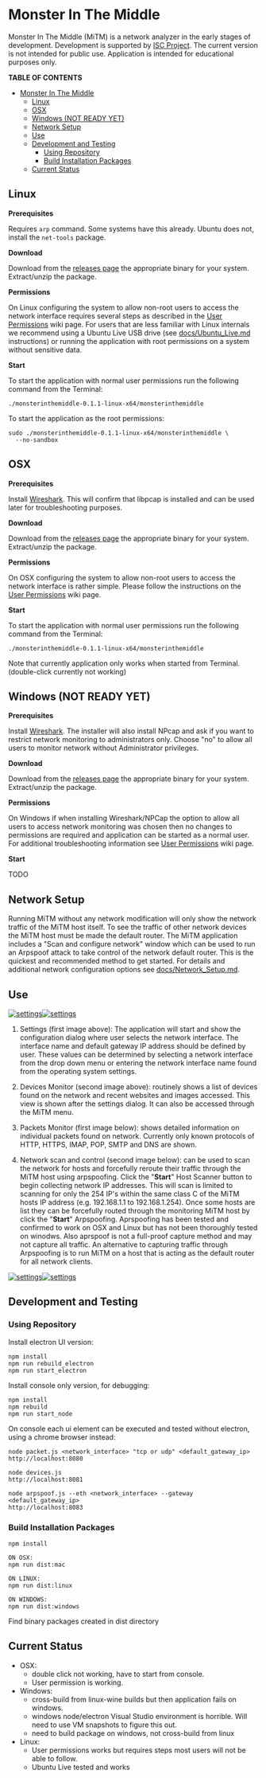 # Monster In The Middle

Monster In The Middle (MiTM) is a network analyzer in the early stages of development. Development is supported by [ISC Project](https://www.iscproject.org/). The current version is not intended for public use. Application is intended for educational purposes only.

**TABLE OF CONTENTS**
- [Monster In The Middle](#monster-in-the-middle)
  - [Linux](#linux)
  - [OSX](#osx)
  - [Windows (NOT READY YET)](#windows-not-ready-yet)
  - [Network Setup](#network-setup)
  - [Use](#use)
  - [Development and Testing](#development-and-testing)
    - [Using Repository](#using-repository)
    - [Build Installation Packages](#build-installation-packages)
  - [Current Status](#current-status)


## Linux

**Prerequisites**

Requires `arp` command. Some systems have this already. Ubuntu does not, install the `net-tools` package.

**Download**

Download from the [releases page](https://github.com/nocompanyco/monsterinthemiddle/releases) the appropriate binary for your system. Extract/unzip the package.

**Permissions**

On Linux configuring the system to allow non-root users to access the network interface requires several steps as described in the [User Permissions](https://github.com/nocompanyco/monsterinthemiddle/wiki/User-Permissions) wiki page. For users that are less familiar with Linux internals we recommend using a Ubuntu Live USB drive (see [docs/Ubuntu_Live.md](./docs/Ubuntu_Live.md) instructions) or running the application with root permissions on a system without sensitive data.

**Start**

To start the application with normal user permissions run the following command from the Terminal: 

    ./monsterinthemiddle-0.1.1-linux-x64/monsterinthemiddle

To start the application as the root permissions: 

    sudo ./monsterinthemiddle-0.1.1-linux-x64/monsterinthemiddle \
      --no-sandbox

## OSX 

**Prerequisites**

Install [Wireshark](https://www.wireshark.org/#download). This will confirm that libpcap is installed and can be used later for troubleshooting purposes.

**Download**

Download from the [releases page](https://github.com/nocompanyco/monsterinthemiddle/releases) the appropriate binary for your system. Extract/unzip the package.

**Permissions**

On OSX configuring the system to allow non-root users to access the network interface is rather simple. Please follow the instructions on the [User Permissions](https://github.com/nocompanyco/monsterinthemiddle/wiki/User-Permissions) wiki page.

**Start**

To start the application with normal user permissions run the following command from the Terminal: 

    ./monsterinthemiddle-0.1.1-linux-x64/monsterinthemiddle
    
Note that currently application only works when started from Terminal. (double-click currently not working)



## Windows (NOT READY YET)

**Prerequisites** 

Install [Wireshark](https://www.wireshark.org/#download). The installer will also install NPcap and ask if you want to restrict network monitoring to administrators only. Choose "no" to allow all users to monitor network without Administrator privileges.

**Download**

Download from the [releases page](https://github.com/nocompanyco/monsterinthemiddle/releases) the appropriate binary for your system. Extract/unzip the package.

**Permissions**

On Windows if when installing Wireshark/NPCap the option to allow all users to access network monitoring was chosen then no changes to permissions are required and application can be started as a normal user. For additional troubleshooting information see [User Permissions](https://github.com/nocompanyco/monsterinthemiddle/wiki/User-Permissions) wiki page.

**Start**

TODO



## Network Setup

Running MiTM without any network modification will only show the network traffic of the MiTM host itself. To see the traffic of other network devices the MiTM host must be made the default router. The MiTM application includes a "Scan and configure network" window which can be used to run an Arpspoof attack to take control of the network default router. This is the quickest and recommended method to get started. For details and additional network configuration options see [docs/Network_Setup.md](./docs/Network_Setup.md).

## Use

[![settings](./docs/1_settings_sm.png)](./docs/1_settings.png)[![settings](./docs/2_devices_sm.png)](./docs/2_devices.png)

1. Settings (first image above): The application will start and show the configuration dialog where user selects the network interface. The interface name and default gateway IP address should be defined by user. These values can be determined by selecting a network interface from the drop down menu or entering the network interface name found from the operating system settings.

2. Devices Monitor (second image above): routinely shows a list of devices found on the network and recent websites and images accessed. This view is shown after the settings dialog. It can also be accessed through the MiTM menu.

3. Packets Monitor (first image below): shows detailed information on individual packets found on network. Currently only known protocols of HTTP, HTTPS, IMAP, POP, SMTP and DNS are shown.

4. Network scan and control (second image below): can be used to scan the network for hosts and forcefully reroute their traffic through the MiTM host using arpspoofing. Click the "**Start**" Host Scanner button to begin collecting network IP addresses. This will scan is limited to scanning for only the 254 IP's within the same class C of the MiTM hosts IP address (e.g. 192.168.1.1 to 192.168.1.254). Once some hosts are list they can be forcefully routed through the monitoring MiTM host by click the "**Start**" Arpspoofing. Aprspoofing has been tested and confirmed to work on OSX and Linux but has not been thoroughly tested on winodws. Also aprspoof is not a full-proof capture method and may not capture all traffic. An alternative to capturing traffic through Arpspoofing is to run MiTM on a host that is acting as the default router for all network clients. 

[![settings](./docs/3_packets_sm.png)](./docs/3_packets.png)[![settings](./docs/4_scan_sm.png)](./docs/4_scan.png)


## Development and Testing

### Using Repository

Install electron UI version:

    npm install
    npm run rebuild_electron
    npm run start_electron

Install console only version, for debugging:

    npm install
    npm rebuild
    npm run start_node

On console each ui element can be executed and tested without electron, using a chrome browser instead:

    node packet.js <network_interface> "tcp or udp" <default_gateway_ip>
    http://localhost:8080

    node devices.js
    http://localhost:8081

    node arpspoof.js --eth <network_interface> --gateway <default_gateway_ip>
    http://localhost:8083

### Build Installation Packages

    npm install

    ON OSX:
    npm run dist:mac

    ON LINUX:
    npm run dist:linux

    ON WINDOWS:
    npm run dist:windows

Find binary packages created in dist directory


## Current Status

- OSX: 
  - double click not working, have to start from console. 
  - User permission is working.
- Windows: 
  - cross-build from linux-wine builds but then application fails on windows. 
  - windows node/electron Visual Studio environment is horrible. Will need to use VM snapshots to figure this out.
  - need to build package on windows, not cross-build from linux
- Linux: 
  - User permissions works but requires steps most users will not be able to follow.
  - Ubuntu Live tested and works